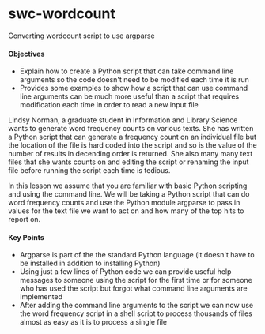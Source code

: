 swc-wordcount
=============

Converting wordcount script to use argparse

#### Objectives
*  Explain how to create a Python script that can take command line arguments
so the code doesn't need to be modified each time it is run
*  Provides some examples to show how a script that can use command line
arguments can be much more useful than a script that requires modification
each time in order to read a new input file

Lindsy Norman, a graduate student in Information and Library Science wants
to generate word frequency counts on various texts. She has written a Python
script that can generate a frequency count on an individual file but the
location of the file is hard coded into the script and so is the value of the
number of results in decending order is returned. She also many many text files
that she wants counts on and editing the script or renaming the input file
before running the script each time is tedious.

In this lesson we assume that you are familiar with basic Python scripting and
using the command line. We will be taking a Python script that can do word
frequency counts and use the Python module argparse to pass in values for the
text file we want to act on and how many of the top hits to report on.

#### Key Points
*  Argparse is part of the the standard Python language (it doesn't have to be installed in addition to installing Python)
*  Using just a few lines of Python code we can provide useful help messages
to someone using the script for the first time or for someone who has used the 
script but forgot what command line arguments are implemented
*  After adding the command line arguments to the script we can now use the 
word frequency script in a shell script to process thousands of files almost
as easy as it is to process a single file





 
